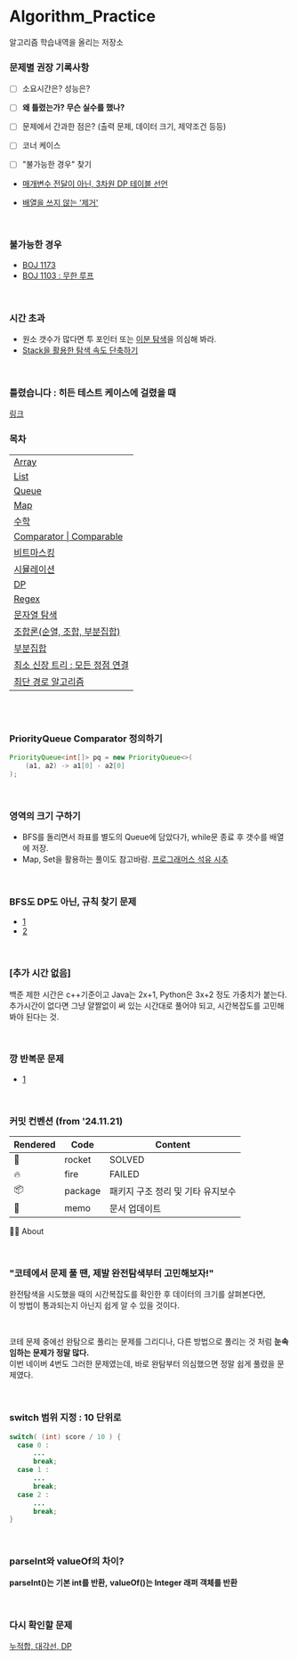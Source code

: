 # Algorithm_Practice

알고리즘 학습내역을 올리는 저장소


  

### **문제별 권장 기록사항**

- [ ] 소요시간은? 성능은?
- [ ] **왜 틀렸는가? 무슨 실수를 했나?**
- [ ] 문제에서 간과한 점은? (출력 문제, 데이터 크기, 제약조건 등등)
- [ ] 코너 케이스
- [ ] "불가능한 경우" 찾기
  

- [매개변수 전달이 아닌, 3차원 DP 테이블 선언](https://github.com/TPA-ThreeProblemsAday/TPA_KBK/blob/main/BOJ/dp/BOJ14722.java)

- [배열을 쓰지 않는 '제거'](https://western-sky.tistory.com/135)
  
<br>
  
### 불가능한 경우
- [BOJ 1173](https://github.com/AtomicLiquors/Algorithm_Practice/blob/main/simulation/Main_1173.java)
- [BOJ 1103 : 무한 루프](https://loosie.tistory.com/250)

<br>

### 시간 초과
- 원소 갯수가 많다면 투 포인터 또는 [이분 탐색](https://github.com/AtomicLiquors/Algorithm_Practice/tree/main/binarysearch)을 의심해 봐라.
- [Stack을 활용한 탐색 속도 단축하기](https://github.com/AtomicLiquors/Algorithm_Practice/tree/main/stack#stack%EC%9C%BC%EB%A1%9C-%ED%83%90%EC%83%89-%EC%86%8D%EB%8F%84-%EB%8B%A8%EC%B6%95%ED%95%98%EA%B8%B0)

<br>

### 틀렸습니다 : 히든 테스트 케이스에 걸렸을 때
[링크](https://github.com/AtomicLiquors/Algorithm_Practice/blob/main/Wrong_Answer.md)
<br>


### 목차
||
|------------|
|[Array](https://github.com/AtomicLiquors/Algorithm_Practice/tree/main/array)|
|[List](https://github.com/AtomicLiquors/Algorithm_Practice/blob/main/List.md)|
| [Queue](https://github.com/AtomicLiquors/Algorithm_Practice/blob/main/Queue/Readmd.md) |
| [Map](https://github.com/AtomicLiquors/Algorithm_Practice/blob/main/Map.md) |
| [수학](https://github.com/AtomicLiquors/Algorithm_Practice/tree/main/Mathematics) |
| [Comparator \| Comparable](https://github.com/AtomicLiquors/Algorithm_Practice/tree/main/comparator) |
| [비트마스킹](https://github.com/AtomicLiquors/Algorithm_Practice/tree/main/bitmasking) |
| [시뮬레이션](https://github.com/AtomicLiquors/Algorithm_Practice/tree/main/simulation) |
| [DP](https://github.com/AtomicLiquors/Algorithm_Practice/tree/main/DP) |
| [Regex](https://github.com/AtomicLiquors/Algorithm_Practice/tree/main/regex) |
| [문자열 탐색](https://github.com/AtomicLiquors/Algorithm_Practice/tree/main/stringSearching) |
| [조합론(순열, 조합, 부분집합)](https://github.com/AtomicLiquors/Algorithm_Practice/tree/main/combinatorics) |
| [부분집합](https://github.com/AtomicLiquors/Algorithm_Practice/tree/main/combinatorics/subset) |
| [최소 신장 트리 : 모든 정점 연결](https://github.com/AtomicLiquors/Algorithm_Practice/tree/main/SpanningTree) |
| [최단 경로 알고리즘](https://github.com/AtomicLiquors/Algorithm_Practice/tree/main/SSP) |


<br>

<br>

### PriorityQueue Comparator 정의하기
```java
PriorityQueue<int[]> pq = new PriorityQueue<>(
    (a1, a2) -> a1[0] - a2[0]
);
```

<br>

### 영역의 크기 구하기
- BFS를 돌리면서 좌표를 별도의 Queue에 담았다가, while문 종료 후 갯수를 배열에 저장.
- Map, Set을 활용하는 풀이도 참고바람.
  [프로그래머스 석유 시추](https://school.programmers.co.kr/learn/courses/30/lessons/250136)

<br>

### BFS도 DP도 아닌, 규칙 찾기 문제
  - [1](https://st-lab.tistory.com/79)
  - [2](https://www.acmicpc.net/problem/2292)

<br>

### [추가 시간 없음] 
백준 제한 시간은 c++기준이고 Java는 2x+1, Python은 3x+2 정도 가중치가 붙는다.
추가시간이 없다면 그냥 얄짤없이 써 있는 시간대로 풀어야 되고,
시간복잡도를 고민해봐야 된다는 것.

<br>

### 깡 반복문 문제
  - [1](https://school.programmers.co.kr/learn/courses/30/lessons/340198)

<br>

### 커밋 컨벤션 (from '24.11.21)
| Rendered   | Code   | Content  |
|------------|------------|------------|
| 🚀 | rocket | SOLVED |
| 🔥 | fire | FAILED |
| :package: | package  | 패키지 구조 정리 및 기타 유지보수 |
| 📝 | memo | 문서 업데이트 |
👨‍💻 About
 
<br>

### "코테에서 문제 풀 땐, 제발 완전탐색부터 고민해보자!" 
완전탐색을 시도했을 때의 시간복잡도를 확인한 후 데이터의 크기를 살펴본다면,   
이 방법이 통과되는지 아닌지 쉽게 알 수 있을 것이다.

<br>

코테 문제 중에선 완탐으로 풀리는 문제를 그리디나, 다른 방법으로 풀리는 것 처럼 **눈속임하는 문제가 정말 많다.**   
이번 네이버 4번도 그러한 문제였는데, 바로 완탐부터 의심했으면 정말 쉽게 풀렸을 문제였다.  

<br>

### switch 범위 지정 : 10 단위로 
```java
switch( (int) score / 10 ) {
  case 0 :
      ...
      break;
  case 1 :
      ...
      break;
  case 2 :
      ...
      break;
}
```
<br>

### parseInt와 valueOf의 차이?
**parseInt()는 기본 int를 반환,** 
**valueOf()는 Integer 래퍼 객체를 반환**

<br>
 
### 다시 확인할 문제
[누적합, 대각선, DP](https://www.acmicpc.net/problem/11066)

